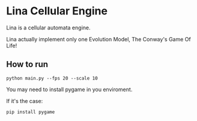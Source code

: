 # Lina Cellular Engine

Lina is a cellular automata engine.

Lina actually implement only one Evolution Model, The Conway's Game Of Life!


## How to run

`python main.py --fps 20 --scale 10`

You may need to install pygame in you enviroment.

If it's the case:

`pip install pygame`

